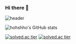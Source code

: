 ### Hi there 👋

![header](https://capsule-render.vercel.app/api?type=Waving&color=_hexcode&height=300&section=header&text=hohshho&fontSize=90)

![hohshho's GitHub stats](https://github-readme-stats.vercel.app/api?username=hohshho&show_icons=true&theme=dracula)

[![solved.ac tier](http://mazassumnida.wtf/api/v2/generate_badge?boj=tkdgur8377)](https://solved.ac/tkdgur8377)
[![solved.ac tier](http://mazassumnida.wtf/api/mini/generate_badge?boj=tkdgur8377)](https://solved.ac/tkdgur8377)

